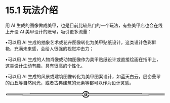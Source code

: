 # 15.1 玩法介绍

用 AI 生成的图像做成美甲，也是目前比较热门的一个玩法，有些美甲店也会在线上开设 AI 美甲设计的账号，吸引更多流量：

•可以用 AI 生成的抽象艺术或花卉图像转化为美甲贴纸设计，这类设计色彩鲜艳，充满未来感，会给人很强的视觉冲击力；

•可以用 AI 生成的人物肖像或动物图像作为美甲贴纸设计或直接绘画在指甲上，这类设计生动有趣，具有很高的个性化。

•可以用 AI 生成的风景或建筑图像转化为美甲图案设计，如蓝天白云，层峦叠翠的山丘等自然风光，或者古典建筑的元素等都可以作为设计灵感。

![](img/e12d1c8b9f4ffdf6c4edf913cceed533.png)